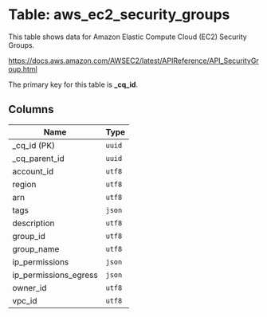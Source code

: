 # Table: aws_ec2_security_groups

This table shows data for Amazon Elastic Compute Cloud (EC2) Security Groups.

https://docs.aws.amazon.com/AWSEC2/latest/APIReference/API_SecurityGroup.html

The primary key for this table is **_cq_id**.

## Columns

| Name          | Type          |
| ------------- | ------------- |
|_cq_id (PK)|`uuid`|
|_cq_parent_id|`uuid`|
|account_id|`utf8`|
|region|`utf8`|
|arn|`utf8`|
|tags|`json`|
|description|`utf8`|
|group_id|`utf8`|
|group_name|`utf8`|
|ip_permissions|`json`|
|ip_permissions_egress|`json`|
|owner_id|`utf8`|
|vpc_id|`utf8`|